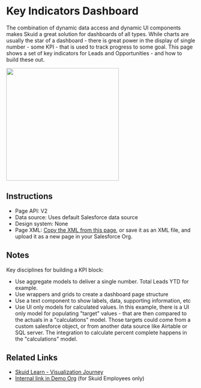 # Key Indicators Dashboard

The combination of dynamic data access and dynamic UI components makes Skuid a great solution for dashboards of all types. While charts are usually the star of a dashboard - there is great power in the display of single number - some KPI - that is used to track progress to some goal. This page shows a set of key indicators for Leads and Opportunities - and how to build these out.   

<img src="KeyIndicators.png" width="300"></img>

## Instructions 
- Page API:  V2
- Data source: Uses default Salesforce data source
- Design system: None 
- Page XML:  [Copy the XML from this page](KeyIndicators.xml?raw=true), or save it as an XML file, and upload it as a new page in your Salesforce Org.  

## Notes
Key disciplines for building a KPI block: 
- Use aggregate models to deliver a single number.   Total Leads YTD for example. 
- Use wrappers and grids to create a dashboard page structure 
- Use a text component to show labels, data, supporting information, etc
- Use UI only models for calculated values.  In this example, there is a UI only model for populating "target" values - that are then compared to the actuals in a "calculations" model.  Those targets could come from a custom salesforce object,  or from another data source like Airtable or SQL server. The integration to calculate percent complete happens in the "calculations" model.  

## Related Links 
- [Skuid Learn - Visualization Journey](https://portal.skuidsite.com/learning/journeydetail/Visualization%20Basics)
- [Internal link in Demo Org](https://skuid-demo--skuid.na37.visual.force.com/apex/skuid__ui?page=KeyIndicators) (for Skuid Employees only)